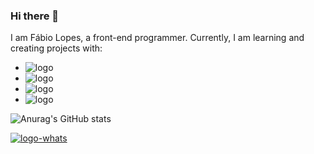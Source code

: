 ### Hi there 👋

I am Fábio Lopes, a front-end programmer. Currently, I am learning and creating projects with:

- <img src="https://img.shields.io/badge/HTML5-E34F26?style=for-the-badge&logo=html5&logoColor=white" alt="logo"/>
- <img src="https://img.shields.io/badge/CSS3-1572B6?style=for-the-badge&logo=css3&logoColor=white" alt="logo"/>
- <img src="https://img.shields.io/badge/JavaScript-323330?style=for-the-badge&logo=javascript&logoColor=F7DF1E" alt="logo"/>
- <img src="https://img.shields.io/badge/Python-14354C?style=for-the-badge&logo=python&logoColor=white" alt="logo"/>

![Anurag's GitHub stats](https://github-readme-stats.vercel.app/api?username=fabiodev-minas&show_icons=true&theme=transparent)

<a href="https://api.whatsapp.com/send?phone=5535999141191"><img src="https://img.shields.io/badge/WhatsApp-25D366?style=for-the-badge&logo=whatsapp&logoColor=white" alt="logo-whats"/></a>
